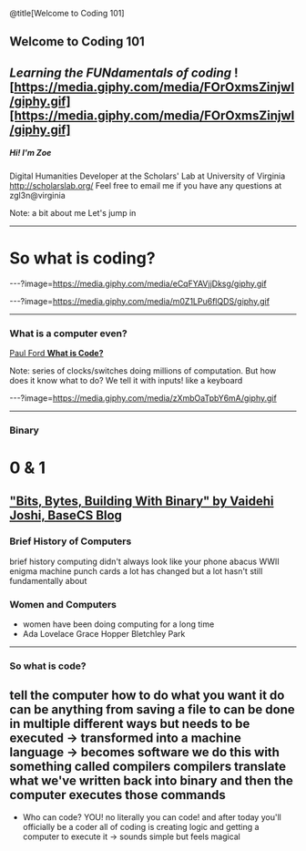 @title[Welcome to Coding 101]
## Welcome to Coding 101
*Learning the FUNdamentals of coding*
![https://media.giphy.com/media/FOrOxmsZinjwI/giphy.gif][https://media.giphy.com/media/FOrOxmsZinjwI/giphy.gif]
--- 
##### Hi! I'm Zoe
Digital Humanities Developer at the Scholars' Lab at University of Virginia 
http://scholarslab.org/
Feel free to email me if you have any questions at zgl3n@virginia

Note: a bit about me
Let's jump in

--- 
# So what is coding?
---?image=https://media.giphy.com/media/eCqFYAVjjDksg/giphy.gif

---?image=https://media.giphy.com/media/m0Z1LPu6flQDS/giphy.gif

---
### What is a computer even?

[Paul Ford **What is Code?**](https://www.bloomberg.com/graphics/2015-paul-ford-what-is-code/#lets-begin)

Note: series of clocks/switches doing millions of computation. But how does it know what to do? We tell it with inputs! like a keyboard


---?image=https://media.giphy.com/media/zXmbOaTpbY6mA/giphy.gif

---
### Binary 
# 0 & 1

["Bits, Bytes, Building With Binary" by Vaidehi Joshi, BaseCS Blog](https://medium.com/basecs/bits-bytes-building-with-binary-13cb4289aafa)
---

### Brief History of Computers
brief history
computing didn't always look like your phone
abacus
WWII enigma machine
punch cards
a lot has changed but a lot hasn't
still fundamentally about 
### Women and Computers
- women have been doing computing for a long time
- Ada Lovelace
Grace Hopper
Bletchley Park

---
### So what is code?
tell the computer how to do what you want it do
can be anything from saving a file to 
can be done in multiple different ways
but needs to be executed -> transformed into a machine language -> becomes software
we do this with something called compilers
compilers translate what we've written back into binary and then the computer executes those commands
---
- Who can code?
YOU!
no literally you can code! and after today you'll officially be a coder
all of coding is creating logic and getting a computer to execute it -> sounds simple but feels magical
